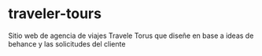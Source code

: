 # traveler-tours
Sitio web de agencia de viajes Travele Torus que diseñe en base a ideas de behance y las solicitudes del cliente
